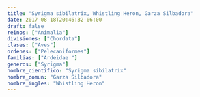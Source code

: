 ```yaml
---
title: "Syrigma sibilatrix, Whistling Heron, Garza Silbadora"
date: 2017-08-18T20:46:32-06:00
draft: false
reinos: ["Animalia"]
divisiones: ["Chordata"]
clases: ["Aves"]
ordenes: ["Pelecaniformes"]
familias: ["Ardeidae "]
generos: ["Syrigma"]
nombre_cientifico: "Syrigma sibilatrix"
nombre_comun: "Garza Silbadora"
nombre_ingles: "Whistling Heron"
---
```

